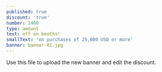 ```yaml
---
published: true
discount: 'true'
number: 1400
type: amount
text: off on booths!
smallText: 'on purchases of 25,000 USD or more'
banner: banner-01.jpg
---
```




Use this file to upload the new banner and edit the discount.
